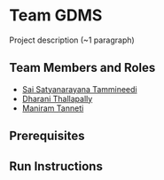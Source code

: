 # Team GDMS

Project description (~1 paragraph)

## Team Members and Roles

* [Sai Satyanarayana 
Tammineedi](https://github.com/saitammineedi19/CIS641-HW2-Tammineedi.git)
* [Dharani Thallapally](https://github.com/thallapd/CIS641-HW2-THALLAPALLY.git)
* [Maniram Tanneti](https://github.com/tannetim/CIS641-HW2-TANNETI.git)

## Prerequisites

## Run Instructions
